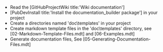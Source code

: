 [//]: # (This file was generated from: doc/templates/07-Getting-Started.mdt using the documentation_builder package on: 2021-08-15 15:49:59.132912.)
- Read the [GitHubProjectWiki title:'Wiki documentation']
- [PubDevInstall title:'Install the documentation_builder package'] in your project
- Create a directories named 'doc\templates' in your project
- Create markdown template files in the 'doc\templates' directory, see [02-Markdown-Template-Files.mdt] and [06-Examples.mdt]
- Generate documentation files, See [05-Generating-Documentation-Files.mdt]